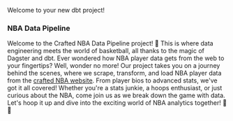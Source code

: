 Welcome to your new dbt project!

### NBA Data Pipeline
Welcome to the Crafted NBA Data Pipeline project! 🏀 This is where data engineering meets the world of basketball, all thanks to the magic of Dagster and dbt. Ever wondered how NBA player data gets from the web to your fingertips? Well, wonder no more! Our project takes you on a journey behind the scenes, where we scrape, transform, and load NBA player data from the [crafted NBA website](https://craftednba.com/players). From player bios to advanced stats, we've got it all covered! Whether you're a stats junkie, a hoops enthusiast, or just curious about the NBA, come join us as we break down the game with data. Let's hoop it up and dive into the exciting world of NBA analytics together! 🚀🏀